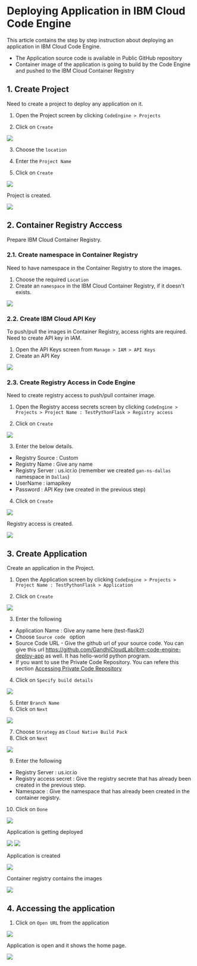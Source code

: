 # Deploying Application in IBM Cloud Code Engine

This article contains the step by step instruction about deploying an application in IBM Cloud Code Engine.

- The Application source code is available in Public GitHub repository
- Container image of the application is going to build by the Code Engine and pushed to the IBM Cloud Container Registry

## 1. Create Project

Need to create a project to deploy any application on it. 

1. Open the Project screen by clicking  `CodeEngine > Projects`

2. Click on `Create`

<img src="images/020-project-1.png">

3. Choose the `location`

4. Enter the `Project Name`

5. Click on `Create`

<img src="images/020-project-2.png">

Project is created.

<img src="images/020-project-3.png">


## 2. Container Registry Acccess

Prepare IBM Cloud Container Registry.

### 2.1. Create namespace in Container Registry

Need to have namespace in the Container Registry to store the images.

1. Choose the required `Location`
2. Create an `namespace` in the IBM Cloud Container Registry, if it doesn't exists.

<img src="images/001-container-registry.png">

### 2.2. Create IBM Cloud API Key

To push/pull the images in Container Registry, access rights are required. Need to create API key in IAM.

1. Open the API Keys screen from `Manage > IAM > API Keys `
2. Create an API Key

<img src="images/010-api-key.png">

### 2.3. Create Registry Access in Code Engine

Need to create registry access to push/pull container image. 

1. Open the Registry access secrets screen by clicking  `CodeEngine > Projects > Project Name : TestPythonFlask > Registry access `

2. Click on `Create`

<img src="images/030-registry-access-1.png">

3. Enter the below details.

- Registry Source : Custom
- Registry Name : Give any name
- Registry Server : us.icr.io   (remember we created `gan-ns-dallas` namespace in `Dallas`)
- UserName : iamapikey
- Password : API Key (we created in the previous step)

4. Click on `Create`

<img src="images/030-registry-access-2.png">

Registry access is created.

<img src="images/030-registry-access-3.png">


## 3. Create Application

Create an application in the Project.

1. Open the Application screen by clicking  `CodeEngine > Projects > Project Name : TestPythonFlask > Application `

2. Click on `Create`

<img src="images/040-app-1.png">

3. Enter the following

- Application Name : Give any name here (test-flask2)
- Choose  `Source code ` option
- Source Code URL - Give the github url of your source code. You can give this url https://github.com/GandhiCloudLab/ibm-code-engine-deploy-app as well. It has hello-world python program.
- If you want to use the Private Code Repository. You can refere this section [Accessing Private Code Repository](./readme-acessing-code-from-private-repo.md)


4. Click on `Specify build details`

<img src="images/040-app-2.png">

5. Enter `Branch Name`
6. Click on `Next`

<img src="images/040-app-3.png">

7. Choose `Strategy` as `Cloud Native Build Pack`
8. Click on `Next`

<img src="images/040-app-4.png">

9. Enter the following

- Registry Server : us.icr.io
- Registry access secret : Give the registry secrete that has already been created in the previous step.
- Namespace : Give the namespace that has already been created in the container registry.

10. Click on `Done`

<img src="images/040-app-5.png">

Application is getting deployed

<img src="images/040-app-6.png">

<img src="images/040-app-7.png">

Application is created

<img src="images/040-app-8.png">

Container registry contains the images

<img src="images/002-container-registry-2.png">


## 4. Accessing the application

1. Click on `Open URL` from the application

<img src="images/040-app-8.png">

Application is open and it shows the home page.

<img src="images/040-app-9.png">

